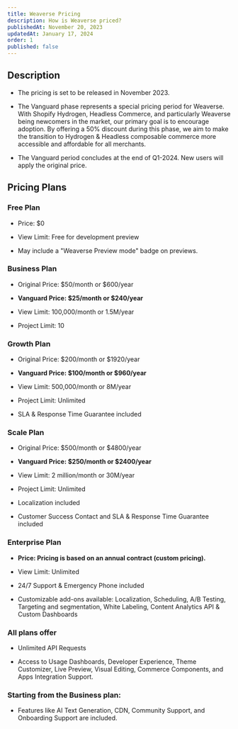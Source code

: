 ```yaml
---
title: Weaverse Pricing
description: How is Weaverse priced?
publishedAt: November 20, 2023
updatedAt: January 17, 2024
order: 1
published: false
---
```


## Description

- The pricing is set to be released in November 2023.

- The Vanguard phase represents a special pricing period for Weaverse. With Shopify Hydrogen, Headless Commerce, and
  particularly Weaverse being newcomers in the market, our primary goal is to encourage adoption. By offering a 50%
  discount during this phase, we aim to make the transition to Hydrogen & Headless composable commerce more accessible
  and affordable for all merchants.

- The Vanguard period concludes at the end of Q1-2024. New users will apply the original price.

## Pricing Plans

### Free Plan

- Price: $0

- View Limit: Free for development preview

- May include a "Weaverse Preview mode" badge on previews.

### Business Plan

- Original Price: $50/month or $600/year

- **Vanguard Price: $25/month or $240/year**

- View Limit: 100,000/month or 1.5M/year

- Project Limit: 10

### Growth Plan

- Original Price: $200/month or $1920/year

- **Vanguard Price: $100/month or $960/year**

- View Limit: 500,000/month or 8M/year

- Project Limit: Unlimited

- SLA & Response Time Guarantee included

### Scale Plan

- Original Price: $500/month or $4800/year

- **Vanguard Price: $250/month or $2400/year**

- View Limit: 2 million/month or 30M/year

- Project Limit: Unlimited

- Localization included

- Customer Success Contact and SLA & Response Time Guarantee included

### Enterprise Plan

- **Price: Pricing is based on an annual contract (custom pricing).**

- View Limit: Unlimited

- 24/7 Support & Emergency Phone included

- Customizable add-ons available: Localization, Scheduling, A/B Testing, Targeting and segmentation, White Labeling,
  Content Analytics API & Custom Dashboards

### All plans offer

- Unlimited API Requests

- Access to Usage Dashboards, Developer Experience, Theme Customizer, Live Preview, Visual Editing, Commerce Components,
  and Apps Integration Support.

### Starting from the Business plan:

- Features like AI Text Generation, CDN, Community Support, and Onboarding Support are included.
